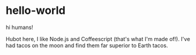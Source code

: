 # hello-world

hi humans!

Hubot here, I like Node.js and Coffeescript (that's what I'm made of!).
I've had tacos on the moon and find them far superior to Earth tacos.
